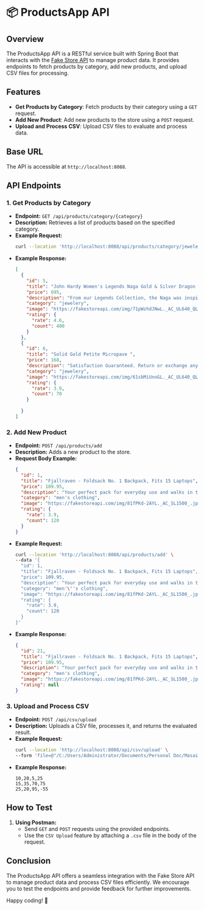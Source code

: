 # 📦 ProductsApp API

## Overview

The ProductsApp API is a RESTful service built with Spring Boot that interacts with the [Fake Store API](https://fakestoreapi.com/) to manage product data. It provides endpoints to fetch products by category, add new products, and upload CSV files for processing.

## Features

- **Get Products by Category**: Fetch products by their category using a `GET` request.
- **Add New Product**: Add new products to the store using a `POST` request.
- **Upload and Process CSV**: Upload CSV files to evaluate and process data.

## Base URL

The API is accessible at `http://localhost:8088`.

## API Endpoints

### 1. **Get Products by Category**

- **Endpoint:** `GET /api/products/category/{category}`
- **Description:** Retrieves a list of products based on the specified category.
- **Example Request:**
    ```bash
    curl --location 'http://localhost:8088/api/products/category/jewelery'
    ```
- **Example Response:**
    ```json
    [
      {
        "id": 5,
        "title": "John Hardy Women's Legends Naga Gold & Silver Dragon Station Chain Bracelet",
        "price": 695,
        "description": "From our Legends Collection, the Naga was inspired by the mythical water dragon that protects the ocean's pearl. Wear facing inward to be bestowed with love and abundance, or outward for protection.",
        "category": "jewelery",
        "image": "https://fakestoreapi.com/img/71pWzhdJNwL._AC_UL640_QL65_ML3_.jpg",
        "rating": {
          "rate": 4.6,
          "count": 400
        }
      },
      {
        "id": 6,
        "title": "Solid Gold Petite Micropave ",
        "price": 168,
        "description": "Satisfaction Guaranteed. Return or exchange any order within 30 days. Designed and sold by Hafeez Center in the United States. Satisfaction Guaranteed. Return or exchange any order within 30 days.",
        "category": "jewelery",
        "image": "https://fakestoreapi.com/img/61sbMiUnoGL._AC_UL640_QL65_ML3_.jpg",
        "rating": {
          "rate": 3.9,
          "count": 70
        }
      
      }
    ]
    ```

### 2. **Add New Product**

- **Endpoint:** `POST /api/products/add`
- **Description:** Adds a new product to the store.
- **Request Body Example:**
    ```json
    {
      "id": 1,
      "title": "Fjallraven - Foldsack No. 1 Backpack, Fits 15 Laptops",
      "price": 109.95,
      "description": "Your perfect pack for everyday use and walks in the forest. Stash your laptop (up to 15 inches) in the padded sleeve, your everyday",
      "category": "men's clothing",
      "image": "https://fakestoreapi.com/img/81fPKd-2AYL._AC_SL1500_.jpg",
      "rating": {
        "rate": 3.9,
        "count": 120
      }
    }
    ```
- **Example Request:**
    ```bash
    curl --location 'http://localhost:8088/api/products/add' \
    --data '{
      "id": 1,
      "title": "Fjallraven - Foldsack No. 1 Backpack, Fits 15 Laptops",
      "price": 109.95,
      "description": "Your perfect pack for everyday use and walks in the forest. Stash your laptop (up to 15 inches) in the padded sleeve, your everyday",
      "category": "men'\''s clothing",
      "image": "https://fakestoreapi.com/img/81fPKd-2AYL._AC_SL1500_.jpg",
      "rating": {
        "rate": 3.9,
        "count": 120
      }
    }'
    ```
- **Example Response:**
    ```json
    {
      "id": 21,
      "title": "Fjallraven - Foldsack No. 1 Backpack, Fits 15 Laptops",
      "price": 109.95,
      "description": "Your perfect pack for everyday use and walks in the forest. Stash your laptop (up to 15 inches) in the padded sleeve, your everyday",
      "category": "men's clothing",
      "image": "https://fakestoreapi.com/img/81fPKd-2AYL._AC_SL1500_.jpg",
      "rating": null
    }
    ```

### 3. **Upload and Process CSV**

- **Endpoint:** `POST /api/csv/upload`
- **Description:** Uploads a CSV file, processes it, and returns the evaluated result.
- **Example Request:**
    ```bash
    curl --location 'http://localhost:8088/api/csv/upload' \
    --form 'file=@"/C:/Users/Administrator/Documents/Personal Doc/Masai Project/ProductsApp/Prospecta_Assignment/CSV_Assignment_Prospecta_/CSV_Assignment_Prospecta/target/test-classes/input3.csv"'
    ```
- **Example Response:**
    ```
    10,20,5,25
    15,35,70,75
    25,20,95,-55
    ```

## How to Test

1. **Using Postman:**
   - Send `GET` and `POST` requests using the provided endpoints.
   - Use the `CSV Upload` feature by attaching a `.csv` file in the body of the request.

## Conclusion

The ProductsApp API offers a seamless integration with the Fake Store API to manage product data and process CSV files efficiently. We encourage you to test the endpoints and provide feedback for further improvements.

Happy coding! 🚀
